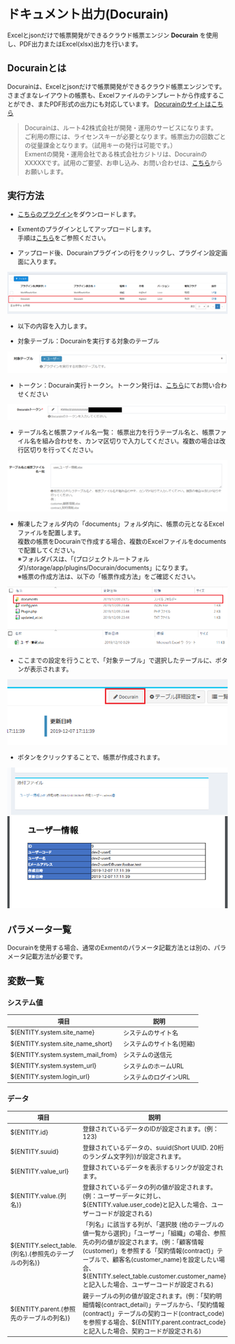 # ドキュメント出力(Docurain)
Excelとjsonだけで帳票開発ができるクラウド帳票エンジン **Docurain** を使用し、PDF出力またはExcel(xlsx)出力を行います。  

## Docurainとは
Docurainは、Excelとjsonだけで帳票開発ができるクラウド帳票エンジンです。  
さまざまなレイアウトの帳票も、Excelファイルのテンプレートから作成することができ、またPDF形式の出力にも対応しています。
[Docurainのサイトはこちら](https://docurain.jp/)

> Docurainは、ルート42株式会社が開発・運用のサービスになります。  
ご利用の際には、ライセンスキーが必要となります。帳票出力の回数ごとの従量課金となります。（試用キーの発行は可能です。）  
Exmentの開発・運用会社である株式会社カジトリは、DocurainのXXXXXです。試用のご要望、お申し込み、お問い合わせは、[こちら](https://exment.net/inquiry)からお願いします。


## 実行方法
- [こちらのプラグイン](https://exment.net/downloads/product/plugin/Docurain.zip)をダウンロードします。

- Exmentのプラグインとしてアップロードします。  
手順は[こちら](/ja/plugin?id=プラグインアップロード)をご参照ください。

- アップロード後、Docurainプラグインの行をクリックし、プラグイン設定画面に入ります。  

![Docurain](img/docurain/docurain_setting3.png)  

- 以下の内容を入力します。

- 対象テーブル：Docurainを実行する対象のテーブル

![Docurain](img/docurain/docurain_setting1.png)  

- トークン：Docurain実行トークン。トークン発行は、[こちら](https://exment.net/inquiry)にてお問い合わせください

![Docurain](img/docurain/docurain_setting2.png)  

- テーブル名と帳票ファイル名一覧： 帳票出力を行うテーブル名と、帳票ファイル名を組み合わせを、カンマ区切りで入力してください。複数の場合は改行区切りを行ってください。  

![Docurain](img/docurain/docurain_setting4.png)  


- 解凍したフォルダ内の「documents」フォルダ内に、帳票の元となるExcelファイルを配置します。  
複数の帳票をDocurainで作成する場合、複数のExcelファイルをdocumentsで配置してください。  
※フォルダパスは、「(プロジェクトルートフォルダ)/storage/app/plugins/Docurain/documents」になります。  
※帳票の作成方法は、以下の「帳票作成方法」をご確認ください。

![Docurain](img/docurain/docurain_setting5.png)  
![Docurain](img/docurain/docurain_setting6.png)  

- ここまでの設定を行うことで、「対象テーブル」で選択したテーブルに、ボタンが表示されます。  

![Docurain](img/docurain/docurain_setting7.png)  

- ボタンをクリックすることで、帳票が作成されます。  

![Docurain](img/docurain/docurain_setting8.png)
![Docurain](img/docurain/docurain_setting9.png)  

## パラメータ一覧
Docurainを使用する場合、通常のExmentのパラメータ記載方法とは別の、パラメータ記載方法が必要です。

## 変数一覧

### システム値
| 項目 | 説明 |
| ---- | ---- |
| ${ENTITY.system.site_name} | システムのサイト名 |
| ${ENTITY.system.site_name_short} | システムのサイト名(短縮) |
| ${ENTITY.system.system_mail_from} | システムの送信元 |
| ${ENTITY.system.system_url} | システムのホームURL |
| ${ENTITY.system.login_url} | システムのログインURL |

### データ
| 項目 | 説明 |
| ---- | ---- |
| ${ENTITY.id} | 登録されているデータのIDが設定されます。(例：123) |
| ${ENTITY.suuid} | 登録されているデータの、suuid(Short UUID. 20桁のランダム文字列))が設定されます。 |
| ${ENTITY.value_url} | 登録されているデータを表示するリンクが設定されます。 |
| ${ENTITY.value.(列名)} | 登録されているデータの列の値が設定されます。(例：ユーザーデータに対し、${ENTITY.value.user_code}と記入した場合、ユーザーコードが設定される) |
| ${ENTITY.select_table.(列名).(参照先のテーブルの列名)} | 「列名」に該当する列が、「選択肢 (他のテーブルの値一覧から選択)」「ユーザー」「組織」の場合、参照先の列の値が設定されます。(例：「顧客情報(customer)」を参照する「契約情報(contract)」テーブルで、顧客名(customer_name)を設定したい場合、${ENTITY.select_table.customer.customer_name}と記入した場合、ユーザーコードが設定される) |
| ${ENTITY.parent.(参照先のテーブルの列名)} | 親テーブルの列の値が設定されます。(例：「契約明細情報(contract_detail)」テーブルから、「契約情報(contract)」テーブルの契約コード(contract_code)を参照する場合、${ENTITY.parent.contract_code}と記入した場合、契約コードが設定される) |
